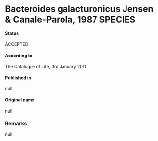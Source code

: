 # Bacteroides galacturonicus Jensen & Canale-Parola, 1987 SPECIES

#### Status
ACCEPTED

#### According to
The Catalogue of Life, 3rd January 2011

#### Published in
null

#### Original name
null

### Remarks
null